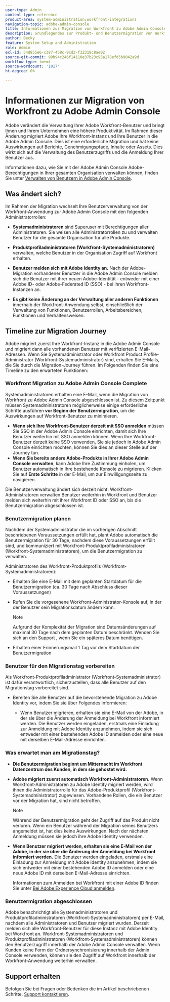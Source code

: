 ```yaml
---
user-type: Admin
content-type: reference
product-area: system-administration;workfront-integrations
navigation-topic: adobe-admin-console
title: Informationen zur Migration von Workfront zu Adobe Admin Console
description: Grundlegendes zur Produkt- und Benutzermigration von Workfront zu Adobe Admin Console
author: Becky
feature: System Setup and Administration
role: Admin
exl-id: 54d855e6-c387-458c-9cd3-f32318c8ae02
source-git-commit: 99b94c246f14110e37b23c95a178efd5b9042a9d
workflow-type: tm+mt
source-wordcount: '1017'
ht-degree: 0%

---
```


# Informationen zur Migration von Workfront zu Adobe Admin Console

Adobe verändert die Verwaltung Ihrer Adobe Workfront-Benutzer und bringt Ihnen und Ihrem Unternehmen eine höhere Produktivität. Im Rahmen dieser Änderung migriert Adobe Ihre Workfront-Instanz und Ihre Benutzer in die Adobe Admin Console. Dies ist eine erforderliche Migration und hat keine Auswirkungen auf Berichte, Genehmigungspfade, Inhalte oder Assets. Dies wirkt sich auf die Verwaltung des Benutzerzugriffs und die Anmeldung Ihrer Benutzer aus.

Informationen dazu, wie Sie mit der Adobe Admin Console Adobe-Berechtigungen in Ihrer gesamten Organisation verwalten können, finden Sie unter [Verwalten von Benutzern in Adobe Admin Console](/help/quicksilver/administration-and-setup/add-users/create-and-manage-users/admin-console.md).

## Was ändert sich?

Im Rahmen der Migration wechselt Ihre Benutzerverwaltung von der Workfront-Anwendung zur Adobe Admin Console mit den folgenden Administratorrollen:

* **Systemadministratoren** sind Superuser mit Berechtigungen aller Administratoren. Sie weisen alle Administratorrollen zu und verwalten Benutzer für die gesamte Organisation für alle Produkte.

* **Produktprofiladministratoren (Workfront-Systemadministratoren)** verwalten, welche Benutzer in der Organisation Zugriff auf Workfront erhalten.

* **Benutzer melden sich mit Adobe Identity an.** Nach der Adobe-Migration vorhandener Benutzer in die Adobe Admin Console melden sich die Benutzer mit ihrer neuen Adobe-Identität - entweder mit einer Adobe ID- oder Adobe-Federated ID (SSO) - bei ihren Workfront-Instanzen an.

* **Es gibt keine Änderung an der Verwaltung aller anderen Funktionen** innerhalb der Workfront-Anwendung selbst, einschließlich der Verwaltung von Funktionen, Benutzerrollen, Arbeitsbereichen, Funktionen und Verhaltensweisen.

## Timeline zur Migration Journey

Adobe migriert zuerst Ihre Workfront-Instanz in die Adobe Admin Console und migriert dann alle vorhandenen Benutzer mit verifizierten E-Mail-Adressen. Wenn Sie Systemadministrator oder Workfront Product Profile-Administrator (Workfront-Systemadministrator) sind, erhalten Sie E-Mails, die Sie durch die Migration-Journey führen. Im Folgenden finden Sie eine Timeline zu den erwarteten Funktionen:

### Workfront Migration zu Adobe Admin Console Complete

Systemadministratoren erhalten eine E-Mail, wenn die Migration von Workfront zu Adobe Admin Console abgeschlossen ist. Zu diesem Zeitpunkt müssen Systemadministratoren möglicherweise einige erforderliche Schritte ausführen **vor Beginn der Benutzermigration**, um die Auswirkungen auf Workfront-Benutzer zu minimieren.

* **Wenn sich Ihre Workfront-Benutzer derzeit mit SSO anmelden** müssen Sie SSO in der Adobe Admin Console einrichten, damit sich Ihre Benutzer weiterhin mit SSO anmelden können. Wenn Ihre Workfront-Benutzer derzeit keine SSO verwenden, Sie sie jedoch in Adobe Admin Console einrichten möchten, können Sie dies an dieser Stelle auf der Journey tun.
* **Wenn Sie bereits andere Adobe-Produkte in Ihrer Adobe Admin Console verwalten**, kann Adobe Ihre Zustimmung einholen, um Benutzer automatisch in Ihre bestehende Konsole zu migrieren. Klicken Sie auf **Erste Schritte** in der E-Mail, um zur Einwilligungsseite zu navigieren.

Die Benutzerverwaltung ändert sich derzeit nicht. Workfront-Administratoren verwalten Benutzer weiterhin in Workfront und Benutzer melden sich weiterhin mit ihrer Workfront ID oder SSO an, bis die Benutzermigration abgeschlossen ist.

### Benutzermigration planen

Nachdem der Systemadministrator die im vorherigen Abschnitt beschriebenen Voraussetzungen erfüllt hat, plant Adobe automatisch die Benutzermigration für 30 Tage, nachdem diese Voraussetzungen erfüllt sind, und kommuniziert mit Workfront-Produktprofiladministratoren (Workfront-Systemadministratoren), um die Benutzermigration zu verwalten.

Administratoren des Workfront-Produktprofils (Workfront-Systemadministratoren):

* Erhalten Sie eine E-Mail mit dem geplanten Startdatum für die Benutzermigration (ca. 30 Tage nach Abschluss dieser Voraussetzungen)
* Rufen Sie die vorgesehene Workfront-Administrator-Konsole auf, in der der Benutzer sein Migrationsdatum ändern kann.

  >[!NOTE]
  >
  >Aufgrund der Komplexität der Migration sind Datumsänderungen auf maximal 30 Tage nach dem geplanten Datum beschränkt. Wenden Sie sich an den Support , wenn Sie ein späteres Datum benötigen.

* Erhalten einer Erinnerungsmail 1 Tag vor dem Startdatum der Benutzermigration

### Benutzer für den Migrationstag vorbereiten

Als Workfront-Produktprofiladministrator (Workfront-Systemadministrator) ist dafür verantwortlich, sicherzustellen, dass alle Benutzer auf den Migrationstag vorbereitet sind.

* Bereiten Sie alle Benutzer auf die bevorstehende Migration zu Adobe Identity vor, indem Sie sie über Folgendes informieren:

   * Wenn Benutzer migrieren, erhalten sie eine E-Mail von der Adobe, in der sie über die Änderung der Anmeldung bei Workfront informiert werden. Die Benutzer werden eingeladen, erstmals eine Einladung zur Anmeldung mit Adobe Identity anzunehmen, indem sie sich entweder mit einer bestehenden Adobe ID anmelden oder eine neue mit derselben E-Mail-Adresse einrichten.

### Was erwartet man am Migrationstag?

* **Die Benutzermigration beginnt um Mitternacht im Workfront Datenzentrum des Kunden, in dem sie gehostet wird.**

* **Adobe migriert zuerst automatisch Workfront-Administratoren.** Wenn Workfront-Administratoren zu Adobe Identity migriert werden, wird ihnen die Administratorrolle für das Adobe-Produktprofil (Workfront-Systemadministrator) zugewiesen. Vorhandene Rollen, die ein Benutzer vor der Migration hat, sind nicht betroffen.

  >[!NOTE]
  >
  >Während der Benutzermigration geht der Zugriff auf das Produkt nicht verloren. Wenn ein Benutzer während der Migration seines Benutzers angemeldet ist, hat dies keine Auswirkungen. Nach der nächsten Anmeldung müssen sie jedoch ihre Adobe Identity verwenden.



* **Wenn Benutzer migriert werden, erhalten sie eine E-Mail von der Adobe, in der sie über die Änderung der Anmeldung bei Workfront informiert werden.** Die Benutzer werden eingeladen, erstmals eine Einladung zur Anmeldung mit Adobe Identity anzunehmen, indem sie sich entweder mit einer bestehenden Adobe ID anmelden oder eine neue Adobe ID mit derselben E-Mail-Adresse einrichten.

  Informationen zum Anmelden bei Workfront mit einer Adobe ID finden Sie unter [Bei Adobe Experience Cloud anmelden](/help/quicksilver/workfront-basics/navigate-workfront/workfront-navigation/adobe-unified-experience.md#log-in-to-adobe-experience-cloud).

### Benutzermigration abgeschlossen

Adobe benachrichtigt alle Systemadministratoren und Produktprofiladministratoren (Workfront-Systemadministratoren) per E-Mail, nachdem alle Administratoren und Benutzer migriert wurden. Derzeit melden sich alle Workfront-Benutzer für diese Instanz mit Adobe Identity bei Workfront an. Workfront-Systemadministratoren und Produktprofiladministratoren (Workfront-Systemadministratoren) können den Benutzerzugriff innerhalb der Adobe Admin Console verwalten. Wenn Kunden keine Form der Ordnersynchronisierung innerhalb der Admin Console verwenden, können sie den Zugriff auf Workfront innerhalb der Workfront-Anwendung weiterhin verwalten.

## Support erhalten

Befolgen Sie bei Fragen oder Bedenken die im Artikel beschriebenen Schritte. [Support kontaktieren](/help/quicksilver/workfront-basics/tips-tricks-and-troubleshooting/contact-customer-support.md).




